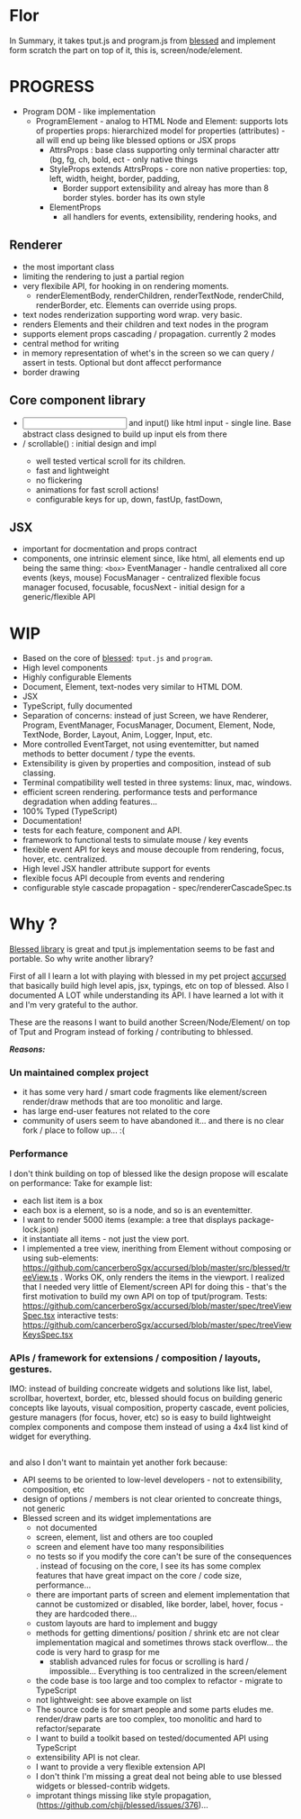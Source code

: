 # Flor

In Summary, it takes tput.js and program.js from [blessed](https://github.com/chjj/blessed) and implement form scratch the part on top of it, this is, screen/node/element. 

<!-- toc -->

<!-- tocstop -->

# PROGRESS

* Program DOM - like implementation
  * ProgramElement - analog to HTML Node and Element: supports lots of properties 
  props: hierarchized model for properties (attributes) - all will end up being like blessed options or JSX props
    * AttrsProps : base class supporting only terminal character attr (bg, fg, ch, bold, ect - only native things 
    * StyleProps extends AttrsProps - core non native properties: top, left, width, height, border, padding, 
       * Border support extensibility and alreay has more than 8 border styles. border has its own style
    * ElementProps
       * all handlers for events, extensibility, rendering hooks, and 


## Renderer
  * the most important class
  * limiting the rendering to just a partial region
  * very flexibile API, for hooking in on rendering moments. 
    * renderElementBody, renderChildren, renderTextNode, renderChild, renderBorder, etc. Elements can override using props. 
  * text nodes renderization supporting word wrap. very basic.
  * renders Elements and their children and text nodes in the program
  * supports element props cascading / propagation. currently 2 modes
  * central method for writing
  * in memory representation of whet's in the screen so we can query / assert in tests. Optional but dont affecct performance
  * border drawing


## Core component library 
 * <Input> and input()  like html input - single line. Base abstract class designed to build up input els from there
 * <Scrollable> / scrollable() : initial design and impl
    * well tested vertical scroll for its children. 
    * fast and lightweight
    * no flickering 
    * animations for fast scroll actions!
     * configurable keys for up, down, fastUp, fastDown, 

## JSX
* important for docmentation and props contract 
 * components, one intrinsic element since, like html, all elements end up being the same thing: ``<box>``
 EventManager - handle centralixed all core events (keys, mouse)
 FocusManager - centralized flexible focus manager  focused, focusable, focusNext - initial design for a generic/flexible API
  


  
# WIP

 * Based on the core of [blessed](https://github.com/chjj/blessed): `tput.js` and `program`. 
 * High level components
 * Highly configurable Elements
 * Document, Element, text-nodes very similar to HTML DOM. 
 * JSX 
 * TypeScript, fully documented
 * Separation of concerns: instead of just Screen, we have Renderer, Program, EventManager, FocusManager, Document, Element, Node, TextNode, Border, Layout, Anim, Logger, Input, etc. 
 * More controlled EventTarget, not using eventemitter, but named methods to better document / type the events. 
 * Extensibility is given by properties and composition, instead of sub classing. 
 * Terminal compatibility well tested in three systems: linux, mac, windows. 
 * efficient screen rendering. performance tests and performance degradation when adding features... 
 * 100% Typed (TypeScript)
 * Documentation!
 * tests for each feature, component and API. 
 * framework to functional tests to simulate mouse / key events
 * flexible event API for keys and mouse decouple from rendering, focus, hover, etc. centralized. 
 * High level JSX handler attribute support for events 
 * flexible focus API decouple from events and rendering
 * configurable style cascade propagation - spec/rendererCascadeSpec.ts

# Why ?

[Blessed library](https://github.com/chjj/blessed) is great and tput.js implementation seems to be fast and portable. So why write another library?

First of all I learn a lot with playing with blessed in my pet project [accursed](https://github.com/cancerberoSgx/accursed) that basically build high level apis, jsx, typings, etc on top of blessed. Also I documented A LOT while understanding its API. I have learned a lot with it and I'm very grateful to the author. 

These are the reasons I want to build another Screen/Node/Element/ on top of Tput and Program instead of forking / contributing to bhlessed.

***Reasons:*** 

### Un maintained complex project

 * it has some very hard / smart code fragments like element/screen render/draw methods that are too monolitic and large. 
 * has large end-user features not related to the core
 * community of users seem to have abandoned it... and there is no clear fork / place to follow up... :(

### Performance

I don't think building on top of blessed like the design propose will escalate on performance: Take for example list: 

 * each list item is a box
 * each box is a element, so is a node, and so is an eventemitter. 
 * I want to render 5000 items (example: a tree that displays package-lock.json)
 * it instantiate all items - not just the view port. 
 * I implemented a tree view, inerithing from Element without composing or using sub-elements: https://github.com/cancerberoSgx/accursed/blob/master/src/blessed/treeView.ts . Works OK, only renders the items in the viewport. I realized that I needed very little of Element/screen API for doing this - that's the first motivation to build my own API on top of tput/program. Tests: https://github.com/cancerberoSgx/accursed/blob/master/spec/treeViewSpec.tsx  interactive tests: https://github.com/cancerberoSgx/accursed/blob/master/spec/treeViewKeysSpec.tsx
 
 ### APIs / framework for extensions / composition / layouts, gestures. 

 IMO: instead of building concreate widgets and solutions like list, label, scrollbar, hovertext, border, etc, blessed should focus on building generic concepts like layouts, visual composition, property cascade, event policies, gesture managers (for focus, hover, etc) so is easy to build lightweight complex components and compose them instead of using a 4x4 list kind of widget for everything. 

##

and also I don't want to maintain yet another fork because: 

 * API seems to be oriented to low-level developers - not to extensibility, composition, etc
 * design of options / members is not clear oriented to concreate things, not generic
 * Blessed screen and its widget implementations are 
   * not documented
   * screen, element, list and others are too coupled
   * screen and element have too many responsibilities
   * no tests so if you modify the core can't be sure of the consequences . 
   instead of focusing on the core, I see its has some complex features that have great impact on the core / code size, performance... 
   * there are important parts of screen and element implementation that cannot be customized or disabled, like border, label, hover, focus - they are hardcoded there... 
   * custom layouts are hard to implement and buggy
   * methods for getting dimentions/ position / shrink etc are not clear implementation magical and sometimes throws stack overflow... the code is very hard to grasp for me
     + stablish advanced rules for focus or scrolling is hard / impossible... Everything is too centralized in the screen/element
   * the code base is too large and too complex to refactor - migrate to TypeScript
   * not lightweight: see above example on list
   * The source code is for smart people and some parts eludes me. render/draw parts are too complex, too monolitic and hard to refactor/separate
   * I want to build a toolkit based on tested/documented API using TypeScript 
   * extensibility API is not clear. 
   * I want to provide a very flexible extension API
   * I don't think I'm missing a great deal not being able to use blessed widgets or blessed-contrib widgets. 
   * improtant things missing like style propagation,  (https://github.com/chjj/blessed/issues/376)... 





